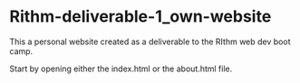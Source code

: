 # Rithm-deliverable-1_own-website
This a personal website created as a deliverable to the RIthm web dev boot camp.

Start by opening either the index.html or the about.html file.
